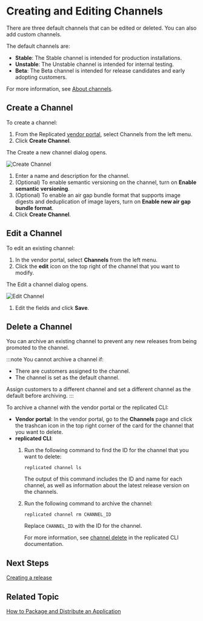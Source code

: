 # Creating and Editing Channels

There are three default channels that can be edited or deleted. You can also add custom channels.

The default channels are:
* **Stable**: The Stable channel is intended for production installations.
* **Unstable**: The Unstable channel is intended for internal testing.
* **Beta**: The Beta channel is intended for release candidates and early adopting customers.

For more information, see [About channels](releases-about-channels).

## Create a Channel

To create a channel:

1. From the Replicated [vendor portal](https://vendor.replicated.com), select Channels from the left menu.
1. Click **Create Channel**.

  The Create a new channel dialog opens.

  ![Create Channel](/images/channels-create.png)

1. Enter a name and description for the channel.
1. (Optional) To enable semantic versioning on the channel, turn on **Enable semantic versioning**.
1. (Optional) To enable an air gap bundle format that supports image digests and deduplication of image layers, turn on **Enable new air gap bundle format**. 
1. Click **Create Channel**.

## Edit a Channel

To edit an existing channel:

1. In the vendor portal, select **Channels** from the left menu.
1. Click the **edit** icon on the top right of the channel that you want to modify.

  The Edit a channel dialog opens.

  ![Edit Channel](/images/channels-edit.png)

1. Edit the fields and click **Save**.

## Delete a Channel

You can archive an existing channel to prevent any new releases from being promoted to the channel.

:::note
You cannot archive a channel if:
* There are customers assigned to the channel.
* The channel is set as the default channel.

Assign customers to a different channel and set a different channel as the default before archiving.
:::

To archive a channel with the vendor portal or the replicated CLI:

* **Vendor portal**: In the vendor portal, go to the **Channels** page and click the trashcan icon in the top right corner of the card for the channel that you want to delete.
* **replicated CLI**:
  1. Run the following command to find the ID for the channel that you want to delete:
     ```
     replicated channel ls
     ```
     The output of this command includes the ID and name for each channel, as well as information about the latest release version on the channels.

  1. Run the following command to archive the channel:
     ```
     replicated channel rm CHANNEL_ID
     ```
     Replace `CHANNEL_ID` with the ID for the channel.

     For more information, see [channel delete](/reference/replicated-cli-channel-delete) in the replicated CLI documentation.

## Next Steps

[Creating a release](releases-creating-releases)

## Related Topic

[How to Package and Distribute an Application](distributing-workflow)
